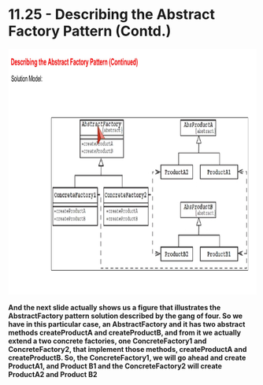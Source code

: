 # 11.25 - Describing the Abstract Factory Pattern (Contd.)

<img src="/images/11_25_01.jpg" width="800" height="500">

**And the next slide actually shows us a figure that illustrates the AbstractFactory pattern solution described by the gang of four. So we have in this particular case, an AbstractFactory and it has two abstract methods createProductA and createProductB, and from it we actually extend a two concrete factories, one ConcreteFactory1 and ConcreteFactory2, that implement those methods, createProductA and createProductB. So, the ConcreteFactory1, we will go ahead and create ProductA1, and Product B1 and the ConcreteFactory2 will create ProductA2 and Product B2**